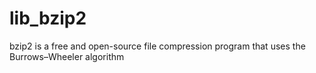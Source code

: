 # lib_bzip2
bzip2 is a free and open-source file compression program that uses the Burrows–Wheeler algorithm
